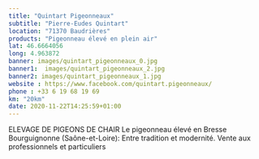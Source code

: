```yaml
---
title: "Quintart Pigeonneaux"
subtitle: "Pierre-Eudes Quintart"
location: "71370 Baudrières"
products: "Pigeonneau élevé en plein air"
lat: 46.6664056
long: 4.963872
banner: images/quintart_pigeonneaux_0.jpg
banner1:  images/quintart_pigeonneaux_2.jpg
banner2: images/quintart_pigeonneaux_1.jpg
website : https://www.facebook.com/quintart.pigeonneaux/
phone : +33 6 19 68 19 69
km: "20km"
date: 2020-11-22T14:25:59+01:00
---
```


ELEVAGE DE PIGEONS DE CHAIR
Le pigeonneau élevé en Bresse Bourguignonne (Saône-et-Loire): Entre tradition et modernité. Vente aux professionnels et particuliers